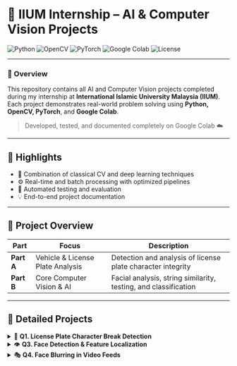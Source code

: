 # 🧠 IIUM Internship – AI & Computer Vision Projects  

![Python](https://img.shields.io/badge/Python-3.x-blue?logo=python)
![OpenCV](https://img.shields.io/badge/OpenCV-CV-blue?logo=opencv)
![PyTorch](https://img.shields.io/badge/PyTorch-DL-orange?logo=pytorch)
![Google Colab](https://img.shields.io/badge/Google%20Colab-Used-yellow?logo=googlecolab)
![License](https://img.shields.io/badge/License-MIT-green)

---

### 🧾 Overview  
This repository contains all AI and Computer Vision projects completed during my internship at **International Islamic University Malaysia (IIUM)**.  
Each project demonstrates real-world problem solving using **Python, OpenCV, PyTorch**, and **Google Colab**.  

> Developed, tested, and documented completely on Google Colab ☁️

---

## 🚀 Highlights  
- 🧠 Combination of classical CV and deep learning techniques  
- ⚙️ Real-time and batch processing with optimized pipelines  
- 🧪 Automated testing and evaluation  
- 💡 End-to-end project documentation  

---

## 📂 Project Overview  

| Part | Focus | Description |
|------|--------|-------------|
| **Part A** | Vehicle & License Plate Analysis | Detection and analysis of license plate character integrity |
| **Part B** | Core Computer Vision & AI | Facial analysis, string similarity, testing, and classification |

---

## 🧩 Detailed Projects  

<details>
<summary>🚗 <b>Q1. License Plate Character Break Detection</b></summary>

Developed a Python program that analyzes paired vehicle images (front & rear) to determine if license plate characters are broken or damaged.  
- Used **PaddleOCR**, **PyTorch**, and **OpenCV**  
- Integrated character integrity scoring and CSV output reporting  

</details>

<details>
<summary>👁️ <b>Q3. Face Detection & Feature Localization</b></summary>

- Detected faces and localized eyes and nose tip  
- Annotated outputs with bounding boxes and landmarks  
- Type of CV Problem: *Object Detection + Landmark Localization*  
- Tools: `MediaPipe`, `OpenCV`

</details>

<details>
<summary>🎭 <b>Q4. Face Blurring in Video Feeds</b></summary>

- Captured live video feed using webcam or CCTV  
- Detected and blurred faces in r

